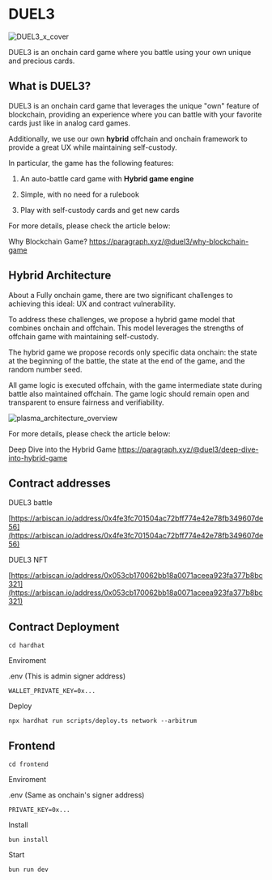 # DUEL3

![DUEL3_x_cover](https://duel3.vercel.app/duel3-ogp.png)

DUEL3 is an onchain card game where you battle using your own unique and precious cards.

## What is DUEL3?

DUEL3 is an onchain card game that leverages the unique "own" feature of blockchain, providing an experience where you can battle with your favorite cards just like in analog card games.

Additionally, we use our own **hybrid** offchain and onchain framework to provide a great UX while maintaining self-custody.

In particular, the game has the following features:

1. An auto-battle card game with **Hybrid game engine**

2. Simple, with no need for a rulebook

3. Play with self-custody cards and get new cards

For more details, please check the article below:

Why Blockchain Game? https://paragraph.xyz/@duel3/why-blockchain-game

## Hybrid Architecture

About a Fully onchain game, there are two significant challenges to achieving this ideal: UX and contract vulnerability.

To address these challenges, we propose a hybrid game model that combines onchain and offchain. This model leverages the strengths of offchain game with maintaining self-custody.

The hybrid game we propose records only specific data onchain: the state at the beginning of the battle, the state at the end of the game, and the random number seed.

All game logic is executed offchain, with the game intermediate state during battle also maintained offchain. The game logic should remain open and transparent to ensure fairness and verifiability.

![plasma_architecture_overview](https://duel3.vercel.app/plasma_architecture_overview2.png)

For more details, please check the article below:

Deep Dive into the Hybrid Game https://paragraph.xyz/@duel3/deep-dive-into-hybrid-game

## Contract addresses

DUEL3 battle

[https://arbiscan.io/address/0x4fe3fc701504ac72bff774e42e78fb349607de56](https://arbiscan.io/address/0x4fe3fc701504ac72bff774e42e78fb349607de56)

DUEL3 NFT

[https://arbiscan.io/address/0x053cb170062bb18a0071aceea923fa377b8bc321](https://arbiscan.io/address/0x053cb170062bb18a0071aceea923fa377b8bc321)

## Contract Deployment

```
cd hardhat
```

Enviroment

.env (This is admin signer address)

```
WALLET_PRIVATE_KEY=0x...
```

Deploy

```
npx hardhat run scripts/deploy.ts network --arbitrum
```

## Frontend

```
cd frontend
```

Enviroment

.env (Same as onchain's signer address)

```
PRIVATE_KEY=0x...
```

Install

```
bun install
```

Start

```
bun run dev
```
